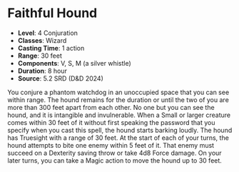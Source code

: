 # Faithful Hound

- **Level**: 4 Conjuration
- **Classes**: Wizard
- **Casting Time**: 1 action
- **Range**: 30 feet
- **Components**: V, S, M (a silver whistle)
- **Duration**: 8 hour
- **Source**: 5.2 SRD (D&D 2024)

You conjure a phantom watchdog in an unoccupied space that you can see within range. The hound remains for the duration or until the two of you are more than 300 feet apart from each other. No one but you can see the hound, and it is intangible and invulnerable. When a Small or larger creature comes within 30 feet of it without first speaking the password that you specify when you cast this spell, the hound starts barking loudly. The hound has Truesight with a range of 30 feet. At the start of each of your turns, the hound attempts to bite one enemy within 5 feet of it. That enemy must succeed on a Dexterity saving throw or take 4d8 Force damage. On your later turns, you can take a Magic action to move the hound up to 30 feet.

